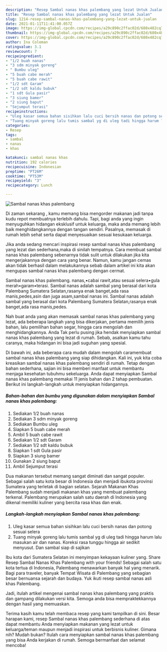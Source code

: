 ```yaml
---
description: "Resep Sambal nanas khas palembang yang lezat Untuk Jualan"
title: "Resep Sambal nanas khas palembang yang lezat Untuk Jualan"
slug: 1214-resep-sambal-nanas-khas-palembang-yang-lezat-untuk-jualan
date: 2021-01-11T11:41:00.057Z
image: https://img-global.cpcdn.com/recipes/a29c890c2ffac02d/680x482cq70/sambal-nanas-khas-palembang-foto-resep-utama.jpg
thumbnail: https://img-global.cpcdn.com/recipes/a29c890c2ffac02d/680x482cq70/sambal-nanas-khas-palembang-foto-resep-utama.jpg
cover: https://img-global.cpcdn.com/recipes/a29c890c2ffac02d/680x482cq70/sambal-nanas-khas-palembang-foto-resep-utama.jpg
author: Ina Coleman
ratingvalue: 3.1
reviewcount: 7
recipeingredient:
- "1/2 buah nanas"
- "3 sdm minyak goreng"
- " Bumbu uleg"
- "5 buah cabe merah"
- "5 buah cabe rawit"
- "1/2 sdt Garam"
- "1/2 sdt kaldu bubuk"
- "1 sdt Gula pasir"
- "3 siung bamer"
- "2 siung baput"
- "Sejumput terasi"
recipeinstructions:
- "Uleg kasar semua bahan sisihkan lalu cuci bersih nanas dan potong sesuai selera"
- "Tuang minyak goreng lalu tumis sambal yg di uleg tadi hingga harum lalu masukan air dan nanas. Koreksi rasa tunggu hingga air sedikit menyusut. Dan sambal siap di sajikan"
categories:
- Resep
tags:
- sambal
- nanas
- khas

katakunci: sambal nanas khas 
nutrition: 192 calories
recipecuisine: Indonesian
preptime: "PT26M"
cooktime: "PT53M"
recipeyield: "3"
recipecategory: Lunch

---
```



![Sambal nanas khas palembang](https://img-global.cpcdn.com/recipes/a29c890c2ffac02d/680x482cq70/sambal-nanas-khas-palembang-foto-resep-utama.jpg)

Di zaman  sekarang , kamu memang bisa mengorder makanan jadi tanpa kudu repot membuatnya terlebih dahulu. Tapi, bagi anda yang ingin menyuguhkan hidangan eksklusif untuk keluarga, maka anda memang lebih baik menghidangkannya dengan tangan sendiri. Pasalnya, memasak di rumah lebih sehat serta dapat menyesuaikan sesuai kesukaan keluarga.

Jika anda sedang mencari inspirasi resep sambal nanas khas palembang yang lezat dan sederhana,maka di sinilah tempatnya. Cara membuat sambal nanas khas palembang  sebenarnya tidak sulit untuk dilakukan jika kita mengerjakannya dengan cara yang benar. Namun, kamu jangan cemas akan tidak berhasil dalam melakukannya 
sebab dalam artikel ini kita akan mengupas sambal nanas khas palembang dengan cermat.  

Sambal nanas khas palembang. nanas,•cabai rawit,atau sesuai selera•gula merah•garam•terasi. Sambal nanas adalah sambal yang berasal dari kota Palembang Sumatera Selatan,rasanya enak banget,ada rasa manis,pedes,asin dan juga asam,sambal nanas ini. Sambal nanas adalah sambal yang berasal dari kota Palembang Sumatera Selatan,rasanya enak banget,ada rasa manis,pedes.

Nah buat anda yang akan memasak sambal nanas khas palembang yang lezat, ada beberapa langkah yang bisa dikerjakan, pertama memilih jenis bahan, lalu pemilihan bahan segar, hingga cara mengolah dan menghidangkannya. Anda Tak perlu pusing jika hendak menyiapkan sambal nanas khas palembang yang lezat di rumah. Sebab, asalkan kamu  tahu caranya, maka hidangan ini bisa jadi suguhan yang spesial.

Di bawah ini, ada beberapa cara mudah dalam mengolah caramembuat sambal nanas khas palembang yang siap dihidangkan. Kali ini, yuk kita coba kreasikan sambal nanas khas palembang sendiri di rumah. Tetap dengan bahan sederhana, sajian ini bisa memberi manfaat untuk membantu menjaga kesehatan tubuhmu sekeluarga. Anda dapat menyiapkan Sambal nanas khas palembang memakai 11 jenis bahan dan 2 tahap pembuatan. Berikut ini langkah-langkah untuk menyiapkan hidangannya.

<!--inarticleads1-->

##### Bahan-bahan dan bumbu yang digunakan dalam menyiapkan Sambal nanas khas palembang:

1. Sediakan 1/2 buah nanas
1. Sediakan 3 sdm minyak goreng
1. Sediakan  Bumbu uleg
1. Siapkan 5 buah cabe merah
1. Ambil 5 buah cabe rawit
1. Sediakan 1/2 sdt Garam
1. Sediakan 1/2 sdt kaldu bubuk
1. Siapkan 1 sdt Gula pasir
1. Siapkan 3 siung bamer
1. Gunakan 2 siung baput
1. Ambil Sejumput terasi


Dua makanan tersebut memang sangat diminati dan sangat populer. Sebagai salah satu kota besar di Indonesia dan menjadi ibukota provinsi Sumatera yang terletak di bagian selatan. Sejarah Makanan Khas Palembang sudah menjadi makanan khas yang membuat palembang terkenal. Palembang merupakan salah satu daerah di Indonesia yang dikenal memiliki kuliner yang bercita rasa khas dan enak. 

<!--inarticleads2-->

##### Langkah-langkah menyiapkan Sambal nanas khas palembang:

1. Uleg kasar semua bahan sisihkan lalu cuci bersih nanas dan potong sesuai selera
1. Tuang minyak goreng lalu tumis sambal yg di uleg tadi hingga harum lalu masukan air dan nanas. Koreksi rasa tunggu hingga air sedikit menyusut. Dan sambal siap di sajikan


Ibu kota dari Sumatera Selatan ini menyimpan kekayaan kuliner yang. Share Resep Sambal Nanas Khas Palembang with your friends! Sebagai salah satu kota tertua di Indonesia, Palembang menawarkan banyak hal yang menarik. Bagi para traveler, banyak Tempat Wisata di Palembang yang sebagian besar bernuansa sejarah dan budaya. Yuk ikuti resep sambal nanas asli khas Palembang. 

Jadi, itulah artikel mengenai  sambal nanas khas palembang  yang praktis dan gampang dilakukan versi kita. Semoga anda bisa mempraktekkannya dengan hasil yang memuaskan. 

Terima kasih kamu telah membaca resep yang kami tampilkan di sini. Besar harapan kami, resep  Sambal nanas khas palembang sederhana di atas dapat membantu Anda menyiapkan makanan yang lezat untuk keluarga/teman maupun menjadi inspirasi untuk berbisnis kuliner. Gimana nih? Mudah bukan? Itulah cara menyiapkan sambal nanas khas palembang yang bisa Anda kerjakan di rumah. Semoga bermanfaat dan selamat mencoba!

